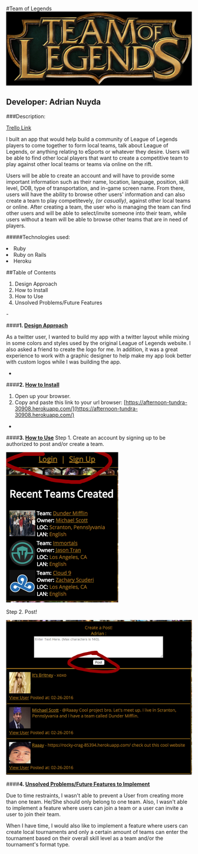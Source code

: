 #Team of Legends
![Team of Legends image](app/assets/images/team_of_legends.jpg)

## Developer: Adrian Nuyda

###Description:

[Trello Link](https://trello.com/b/92O0Rgos/project-2-team-of-legends)

I built an app that would help build a community of League of Legends players to come together to form local teams, talk about League of Legends, or anything relating to eSports or whatever they desire. Users will be able to find other local players that want to create a competitive team to play against other local teams or teams via online on the rift. 

Users will be able to create an account and will have to provide some important information such as their name, location, language, position, skill level, DOB, type of transportation, and in-game screen name. From there, users will have the ability to browse other users' information and can also create a team to play competitevely, <i>(or casually)</i>, against other local teams or online. After creating a team, the user who is managing the team can find other users and will be able to select/invite someone into their team, while users without a team will be able to browse other teams that are in need of players.

#####Technologies used:
<li> Ruby
<li> Ruby on Rails
<li> Heroku

##Table of Contents
<ol>
	<li> Design Approach
	<li> How to Install
	<li> How to Use
	<li> Unsolved Problems/Future Features
</ol>
-

####<b>1. <u>Design Approach</u></b>

As a twitter user, I wanted to build my app with a twitter layout while mixing in some colors and styles used by the original League of Legends website. I also asked a friend to create the logo for me. In addition, it was a great experience to work with a graphic designer to help make my app look better with custom logos while I was building the app. 

-
####<b>2. <u>How to Install</u></b>

1. Open up your browser.
2. Copy and paste this link to your url browser: [https://afternoon-tundra-30908.herokuapp.com/](https://afternoon-tundra-30908.herokuapp.com/)

-
####<b>3. <u>How to Use</u></b>
Step 1. Create an account by signing up to be authorized to post and/or create a team.

![Team of Legends image](app/assets/images/league_of_legends_howto.png) 

Step 2. Post! 

![Team of Legends image](app/assets/images/league_of_legends_howto2.png)

####<b>4. <u>Unsolved Problems/Future Features to Implement</u></b>

Due to time restraints, I wasn't able to prevent a User from creating more than one team. He/She should only belong to one team. Also, I wasn't able to implement a feature where users can join a team or a user can invite a user to join their team.

When I have time, I would also like to implement a feature where users can create local tournaments and only a certain amount of teams can enter the tournament based on their overall skill level as a team and/or the tournament's format type. 


